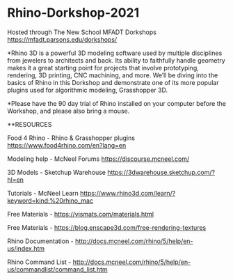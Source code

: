 # Rhino-Dorkshop-2021
Hosted through The New School MFADT Dorkshops https://mfadt.parsons.edu/dorkshops/

*Rhino 3D is a powerful 3D modeling software used by multiple disciplines from jewelers to architects and back. Its ability to faithfully handle geometry makes it a great starting point for projects that involve prototyping, rendering, 3D printing, CNC machining, and more. We’ll be diving into the basics of Rhino in this Dorkshop and demonstrate one of its more popular plugins used for algorithmic modeling, Grasshopper 3D.

*Please have the 90 day trial of Rhino installed on your computer before the Workshop, and please also bring a mouse.

**RESOURCES

Food 4 Rhino - Rhino & Grasshopper plugins https://www.food4rhino.com/en?lang=en

Modeling help - McNeel Forums https://discourse.mcneel.com/

3D Models - Sketchup Warehouse https://3dwarehouse.sketchup.com/?hl=en

Tutorials - McNeel Learn https://www.rhino3d.com/learn/?keyword=kind:%20rhino_mac

Free Materials - https://vismats.com/materials.html

Free Materials - https://blog.enscape3d.com/free-rendering-textures

Rhino Documentation - http://docs.mcneel.com/rhino/5/help/en-us/index.htm

Rhino Command List - http://docs.mcneel.com/rhino/5/help/en-us/commandlist/command_list.htm
